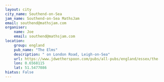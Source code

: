 ```yaml
---
layout: city                                           
city_name: Southend-on-Sea                                                               
jam_name: Southend-on-Sea MathsJam
email: southend@mathsjam.com
organiser:
    name: Joe
    email: southend@mathsjam.com
location:
    group: england
    pub_name: "The Elms"
    description: " on London Road, Leigh-on-Sea"
    url: https://www.jdwetherspoon.com/pubs/all-pubs/england/essex/the-elms-leighonsea
    lon: 0.6568115
    lat: 51.5477086
hiatus: False
---
```

